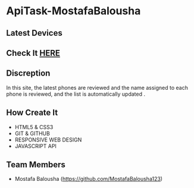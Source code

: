 # ApiTask-MostafaBalousha
## Latest Devices

## Check It [HERE]()

## Discreption
In this site, the latest phones are reviewed and the name assigned to each phone is reviewed, and the list is automatically updated .

## How Create It
- HTML5 & CSS3
- GIT & GITHUB
- RESPONSIVE WEB DESIGN
- JAVASCRIPT API

## Team Members
- Mostafa Balousha (https://github.com/MostafaBalousha123)
